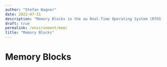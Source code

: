 ```yaml
---
author: "Stefan Wagner"
date: 2022-07-31
description: "Memory Blocks in the ao Real-Time Operating System (RTOS)."
draft: true
permalink: /environment/mem/
title: "Memory Blocks"
---
```


# Memory Blocks
